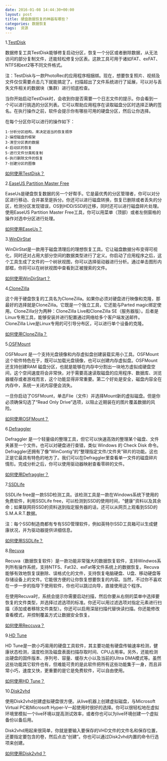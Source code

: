 ```yaml
---
date: 2016-01-08 14:44:30+00:00
layout: post
title: 硬盘数据恢复的神器有哪些？
categories: 数据恢复
tags:  资源
---
```




1.[TestDisk](http://www.cgsecurity.org/wiki/TestDisk_Download)

数据修复工具TestDisk能够修复启动分区，恢复一个分区或者删除数据，从无法访问的部分复制文件，还能轻松修复分区表。这款工具可用于诸如FAT、exFAT、NTFS和ext2等不同文件格式。

注：TestDisk与一款PhotoRec的应用程序相捆绑。现在，想要恢复照片、视频及文件仅仅需要点击几下就能搞定了。扫描超出了文件系统进行了延展，可以对与丢失文件相关的数据块（集群）进行彻底检查。

当你开始启动TestDisk时，会收到你是否需要一个日志文件的提示。你会看到一个可以进行挑选的分区列表。它可以帮助应用程序在读取磁盘分区时选择正确的签名。在执行操作之前，软件会提示你有哪些可用的硬盘分区，然后让你选择。

在每个分区你可以进行的操作如下：


	1·分析分区结构，来决定适当的恢复顺序
	2·操控磁盘的框架
	3·清空分区表的数据
	4·启动区的恢复
	5·进行文件分类和复制
	6·执行删除文件的恢复
	7·创建分区的图像


[如何使用TestDisk？](http://www.cgsecurity.org/wiki/TestDisk_Step_By_Step)

2.[EaseUS Partition Master Free](http://www.easeus.com/download/data-recovery-software.html)

EaseUs是硬盘恢复数据的另一个好帮手。它是最优秀的分区管理者，你可以对分区进行移动、合并甚至是拆分。你还可以进行磁盘转换，恢复已删除或者丢失的分区，检测分区发现错误，OS到HDD/SSD的迁移，同时还可以进行磁盘碎片处理。使用EaseUS Partition Master Free工具，你可以用菜单（顶部）或者左侧窗格的操作对选中分区进行处理。

[如何使用EaseUs？](http://www.easeus.com/tutorial/drw-free-user-guide.html)

3.[WinDirStat](https://windirstat.info/download.html)

WinDirStat是一款用于磁盘清理后的理想恢复工具。它让磁盘数据分布变得可视化，同时还对占用大部分空间的数据类型进行了定义。你启动了应用程序之后，这个工具生成了文件的一个树状视图，你可以选择驱动器进行分析。通过单击图形内部框，你将可以在树状视图中查看到正被搜索的文件。

[如何使用WinDirStart？](http://www.cnet.com/how-to/clean-up-your-windows-hard-drive-with-windirstat/)

4.[CloneZilla](http://sourceforge.net/projects/clonezilla/)

这个用于硬盘恢复的工具名为CloneZilla。如果你必须对硬盘进行映像和克隆，那最好的选择就是CloneZilla。它既是一个独立工具，它还能与Parted magic绑定使用。CloneZilla分为两种：CloneZilla Live和CloneZilla SE（服务器版）。后者是Linux专用工具，能够安装并进行配置通过网络给多个客户端发送邮件。CloneZilla Live是Linux专用的可引导分布区，可以进行单个设备的克隆。

[如何使用CloneZilla？](http://clonezilla.org/clonezilla-usage/clonezilla-live-usage.php)

5.[OSFMount](http://www.osforensics.com/tools/mount-disk-images.html)

OSFMount 是一个支持光盘镜像和内存虚拟盘创建装载实用小工具。OSFMount这个软件特色在于，既可以加载光盘镜像，也可以创建内存虚拟盘。OSFMount 还支持创建RAM 磁盘分区，也就是能够在内存中分割出一块地方虚拟成硬盘空间，这个空间速度将会非常快，对于需要高速读取磁盘的应用程序、数据库、浏览器缓存或者游戏而言，这个功能显得非常重要。第二个好处是安全，磁盘内容全在内存中，系统一关闭内容便会消失。

一旦你启动了OSFMount，单击Flie（文件）并选择Mount新的虚拟磁盘。但是你必须确保勾选了“Read Only Drive”选项，以阻止近期装在的图片覆盖数据的风险。

[如何使用OSFMount？](http://www.ghacks.net/2011/03/24/mount-disk-images-with-osfmount/)

6.[Defraggler](https://www.piriform.com/defraggler/download)

Defraggler 是一个轻量级的整理工具，但它可以快速高效的整理某个磁盘、文件夹甚至一个文件。也可以对硬盘进行查错，类似 Windows 的 Check Disk 命令。Defraggler还拥有了像“WinContig”的“整理指定文件/文件夹”碎片的功能。这也正是它最具有特色的地方了。我们可以在Defraggler里查看单一文件的磁盘碎片情形。完成分析之后，你可以使用驱动器映射查看零碎的文件。

[如何使用Defraggler？](https://www.piriform.com/defraggler/screenshots)

7.[SSDLife](http://ssd-life.com/eng/download-ssdlife.html)

SSDLife free是一款SSD检测工具。该检测工具是一款在Windows系统下使用的免费软件，利用SSDLife free，可以检测到SSD的使用时间，"健康"资料以及其余命；如果联网将SSD的资料送到指定服务器的话，还可以从网页上观看到SSD的S.M.A.R.T.数据。

注：每个SSD制造商都有专有SSD管理软件，例如英特尔SSD工具箱可以生成健康状况，并为驱动器提供详细信息。

[如何使用SSDLife？](http://ssd-life.com/eng/download-ssdlife.html)

8.[Recuva](http://www.piriform.com/recuva/builds)

Recuva（数据恢复软件）是一款功能非常强大的数据恢复软件，支持Windwos系列所有操作系统，支持NTFS、Fat32、exFat等文件系统上的数据恢复。Recuva能够有效地恢复误删除、误格式化的文件，支持恢复电脑硬盘、U盘、移动硬盘等存储设备上的文件。它能很方便的让你恢复想要恢复的内容。当然，不过你不喜欢在一步一步的指导下使用软件，你也可以跳过向导，直接使用这个程序。

在使用Recuva时，系统会提示你需要启动扫描，然后你要从右侧的菜单中选择要恢复的文件类型，并选择过滤选项的标准。你还可以用过滤选项对指定元素进行扫描（添加或者移除文件类型）。你还可以启用深层扫描代替快读扫描。你还能修改查看模式，并控制覆盖方式让数据安全恢复。

[如何使用Reccuva？](https://www.piriform.com/docs/recuva/using-recuva)

9.[HD Tune](http://www.hdtune.com/download.html)

HD Tune是一款小巧易用的硬盘工具软件，其主要功能有硬盘传输速率检测，健康状态检测，温度检测及磁盘表面扫描存取时间、CPU占用率。另外，还能检测出硬盘的固件版本、序列号、容量、缓存大小以及当前的Ultra DMA模式等。虽然这些功能其它软件也有，但难能可贵的是此软件把所有这些功能集于一身，而且非常小巧，速度又快，更重要的是它是免费软件，可以自由使用。

[如何使用HD Tune？](http://www.hdtune.com/faq_1.html)

10.[Disk2vhd](https://technet.microsoft.com/en-us/sysinternals/ee656415.aspx)

使用Disk2vhd创建虚拟硬盘很方便。从live机器上创建虚拟磁盘，与Microsoft Virtual PC和Microsoft Hyper-V一起使用时很好的选择。你可以很轻松地在虚拟环境里模拟一个live环境以提高测试效率，或者你也可以为live环境创建一个虚拟备份以备后用。

Disk2vhd用起来很简单，你就是要输入要保存的VHD文件的文件名和保存位置，还要指定要包含的卷，然后点击“创建”。你也可以通过Disk2vhd内置的命令行选项来创建。

[如何使用Disk2vhd？](http://hyperv.veeam.com/how-to-convert-physical-machine-hyper-v-virtual-machine-disk2vhd/)


